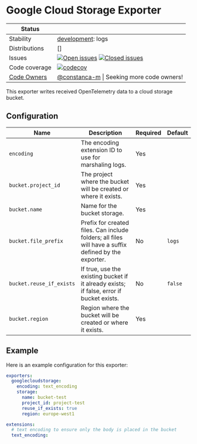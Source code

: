 # Google Cloud Storage Exporter

<!-- status autogenerated section -->
| Status        |           |
| ------------- |-----------|
| Stability     | [development]: logs   |
| Distributions | [] |
| Issues        | [![Open issues](https://img.shields.io/github/issues-search/open-telemetry/opentelemetry-collector-contrib?query=is%3Aissue%20is%3Aopen%20label%3Aexporter%2Fgooglecloudstorage%20&label=open&color=orange&logo=opentelemetry)](https://github.com/open-telemetry/opentelemetry-collector-contrib/issues?q=is%3Aopen+is%3Aissue+label%3Aexporter%2Fgooglecloudstorage) [![Closed issues](https://img.shields.io/github/issues-search/open-telemetry/opentelemetry-collector-contrib?query=is%3Aissue%20is%3Aclosed%20label%3Aexporter%2Fgooglecloudstorage%20&label=closed&color=blue&logo=opentelemetry)](https://github.com/open-telemetry/opentelemetry-collector-contrib/issues?q=is%3Aclosed+is%3Aissue+label%3Aexporter%2Fgooglecloudstorage) |
| Code coverage | [![codecov](https://codecov.io/github/open-telemetry/opentelemetry-collector-contrib/graph/main/badge.svg?component=exporter_googlecloudstorage)](https://app.codecov.io/gh/open-telemetry/opentelemetry-collector-contrib/tree/main/?components%5B0%5D=exporter_googlecloudstorage&displayType=list) |
| [Code Owners](https://github.com/open-telemetry/opentelemetry-collector-contrib/blob/main/CONTRIBUTING.md#becoming-a-code-owner)    | [@constanca-m](https://www.github.com/constanca-m) \| Seeking more code owners! |

[development]: https://github.com/open-telemetry/opentelemetry-collector/blob/main/docs/component-stability.md#development
<!-- end autogenerated section -->

This exporter writes received OpenTelemetry data to a cloud storage bucket.

## Configuration

| Name                     | Description                                                                                          | Required | Default |
|--------------------------|------------------------------------------------------------------------------------------------------|----------|---------|
| `encoding`               | The encoding extension ID to use for marshaling logs.                                                | Yes      |         |
| `bucket.project_id`      | The project where the bucket will be created or where it exists.                                     | Yes      |         |
| `bucket.name`            | Name for the bucket storage.                                                                         | Yes      |         |
| `bucket.file_prefix`     | Prefix for created files. Can include folders; all files will have a suffix defined by the exporter. | No       | `logs`  |
| `bucket.reuse_if_exists` | If true, use the existing bucket if it already exists; if false, error if bucket exists.             | No       | `false` |
| `bucket.region`          | Region where the bucket will be created or where it exists.                                          | Yes      |         |

## Example

Here is an example configuration for this exporter:

```yaml
exporters:
  googlecloudstorage:
    encoding: text_encoding
    storage:
      name: bucket-test
      project_id: project-test
      reuse_if_exists: true
      region: europe-west1

extensions:
  # text encoding to ensure only the body is placed in the bucket
  text_encoding:
```